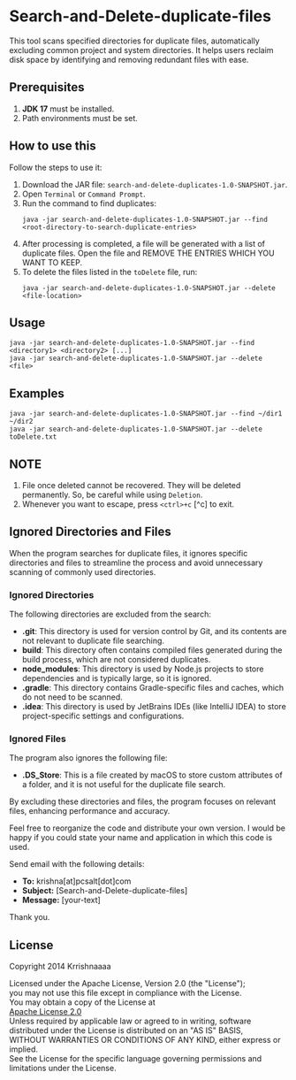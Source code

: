 Search-and-Delete-duplicate-files
=================================

This tool scans specified directories for duplicate files, automatically excluding common project and system directories. It helps users reclaim disk space by identifying and removing redundant files with ease.

## Prerequisites

1. **JDK 17** must be installed.
2. Path environments must be set.

## How to use this

Follow the steps to use it:

1. Download the JAR file: `search-and-delete-duplicates-1.0-SNAPSHOT.jar`.
2. Open `Terminal` or `Command Prompt`.
3. Run the command to find duplicates:
   ```shell
   java -jar search-and-delete-duplicates-1.0-SNAPSHOT.jar --find <root-directory-to-search-duplicate-entries>
   ```
4. After processing is completed, a file will be generated with a list of duplicate files. Open the file and REMOVE THE ENTRIES WHICH YOU WANT TO KEEP.
5. To delete the files listed in the `toDelete` file, run:
   ```shell
   java -jar search-and-delete-duplicates-1.0-SNAPSHOT.jar --delete <file-location>
   ```

## Usage
```shell
java -jar search-and-delete-duplicates-1.0-SNAPSHOT.jar --find <directory1> <directory2> [...]
java -jar search-and-delete-duplicates-1.0-SNAPSHOT.jar --delete <file>
```

## Examples
```shell
java -jar search-and-delete-duplicates-1.0-SNAPSHOT.jar --find ~/dir1 ~/dir2
java -jar search-and-delete-duplicates-1.0-SNAPSHOT.jar --delete toDelete.txt
```

## NOTE
1. File once deleted cannot be recovered. They will be deleted permanently. So, be careful while using `Deletion`.
2. Whenever you want to escape, press `<ctrl>+c` [^c] to exit.

## Ignored Directories and Files

When the program searches for duplicate files, it ignores specific directories and files to streamline the process and avoid unnecessary scanning of commonly used directories.

### Ignored Directories
The following directories are excluded from the search:
- **.git**: This directory is used for version control by Git, and its contents are not relevant to duplicate file searching.
- **build**: This directory often contains compiled files generated during the build process, which are not considered duplicates.
- **node_modules**: This directory is used by Node.js projects to store dependencies and is typically large, so it is ignored.
- **.gradle**: This directory contains Gradle-specific files and caches, which do not need to be scanned.
- **.idea**: This directory is used by JetBrains IDEs (like IntelliJ IDEA) to store project-specific settings and configurations.

### Ignored Files
The program also ignores the following file:
- **.DS_Store**: This is a file created by macOS to store custom attributes of a folder, and it is not useful for the duplicate file search.

By excluding these directories and files, the program focuses on relevant files, enhancing performance and accuracy.

Feel free to reorganize the code and distribute your own version. I would be happy if you could state your name and application in which this code is used.

Send email with the following details:

- **To:** krishna[at]pcsalt[dot]com  
- **Subject:** [Search-and-Delete-duplicate-files]  
- **Message:** [your-text]  

Thank you.

## License
Copyright 2014 Krrishnaaaa

Licensed under the Apache License, Version 2.0 (the "License");  
you may not use this file except in compliance with the License.  
You may obtain a copy of the License at  
[Apache License 2.0](http://www.apache.org/licenses/LICENSE-2.0)  
Unless required by applicable law or agreed to in writing, software  
distributed under the License is distributed on an "AS IS" BASIS,  
WITHOUT WARRANTIES OR CONDITIONS OF ANY KIND, either express or implied.  
See the License for the specific language governing permissions and limitations under the License.